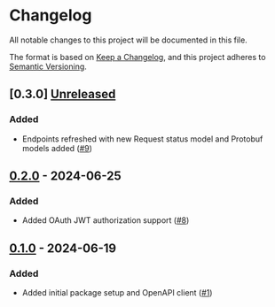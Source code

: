 # Changelog

All notable changes to this project will be documented in this file.

The format is based on [Keep a Changelog](https://keepachangelog.com/en/1.1.0/),
and this project adheres to [Semantic Versioning](https://semver.org/spec/v2.0.0.html).

## [0.3.0] [Unreleased]

### Added
- Endpoints refreshed with new Request status model and Protobuf models added ([#9](https://github.com/neptune-ai/neptune-api/pull/9))

## [0.2.0] - 2024-06-25

### Added
- Added OAuth JWT authorization support ([#8](https://github.com/neptune-ai/neptune-api/pull/8))

## [0.1.0] - 2024-06-19

### Added
- Added initial package setup and OpenAPI client ([#1](https://github.com/neptune-ai/neptune-api/pull/1))

[unreleased]: https://github.com/neptune-ai/neptune-api/compare/0.2.0...HEAD
[0.2.0]: https://github.com/neptune-ai/neptune-api/compare/0.1.0...0.2.0
[0.1.0]: https://github.com/neptune-ai/neptune-api/commits/0.1.0
